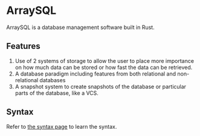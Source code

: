 # ArraySQL 
ArraySQL is a database management software built in Rust.

## Features
1. Use of 2 systems of storage to allow the user to place more importance on how much data can be stored or how fast the data can be retrieved.
2. A database paradigm including features from both relational and non-relational databases
3. A snapshot system to create snapshots of the database or particular parts of the database, like a VCS.

## Syntax
Refer to [the syntax page](docs/SYNTAX.md) to learn the syntax.

